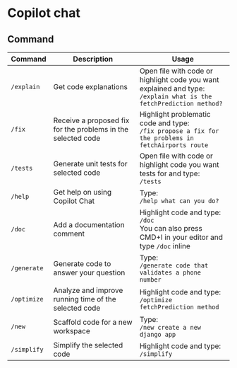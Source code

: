 # Copilot chat

## Command

| Command     | Description                                                  | Usage                                                                                                                |
| ----------- | ------------------------------------------------------------ | -------------------------------------------------------------------------------------------------------------------- |
| `/explain`  | Get code explanations                                        | Open file with code or highlight code you want explained and type:<br>`/explain what is the fetchPrediction method?` |
| `/fix`      | Receive a proposed fix for the problems in the selected code | Highlight problematic code and type:<br>`/fix propose a fix for the problems in fetchAirports route`                 |
| `/tests`    | Generate unit tests for selected code                        | Open file with code or highlight code you want tests for and type:<br>`/tests`                                       |
| `/help`     | Get help on using Copilot Chat                               | Type:<br>`/help what can you do?`                                                                                    |
| `/doc`      | Add a documentation comment                                  | Highlight code and type:<br>`/doc`<br>You can also press CMD+I in your editor and type `/doc` inline                 |
| `/generate` | Generate code to answer your question                        | Type:<br>`/generate code that validates a phone number`                                                              |
| `/optimize` | Analyze and improve running time of the selected code        | Highlight code and type:<br>`/optimize fetchPrediction method`                                                       |
| `/new`      | Scaffold code for a new workspace                            | Type:<br>`/new create a new django app`                                                                              |
| `/simplify` | Simplify the selected code                                   | Highlight code and type:<br>`/simplify`                                                                              |
